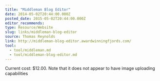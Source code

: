 ```yaml
---
title: "Middleman Blog Editor"
date: 2014-05-02T20:44:00.000Z
posted_date: 2015-05-02T20:44:00.000Z
editor_recommends:
type: Resource/Website
slug: links/middleman-blog-editor
source: Thomas Reynolds
link: http://middleman-blog-editor.awardwinningfjords.com/
tool:
  - tool/middleman.md
  - tool/middleman-blog-editor.md
---
```

Current cost: $12.00. Note that it does not appear to have image uploading capabilities
